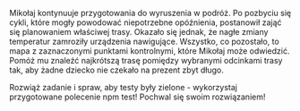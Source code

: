 Mikołaj kontynuuje przygotowania do wyruszenia w podróż. Po pozbyciu się cykli, które mogły powodować niepotrzebne opóźnienia, postanowił zająć się planowaniem właściwej trasy. Okazało się jednak, że nagłe zmiany temperatur zamroziły urządzenia nawigujące. Wszystko, co pozostało, to mapa z zaznaczonymi punktami kontrolnymi, które Mikołaj może odwiedzić. Pomóż mu znaleźć najkrótszą trasę pomiędzy wybranymi odcinkami trasy tak, aby żadne dziecko nie czekało na prezent zbyt długo.

Rozwiąż zadanie i spraw, aby testy były zielone - wykorzystaj przygotowane polecenie npm test! Pochwal się swoim rozwiązaniem!